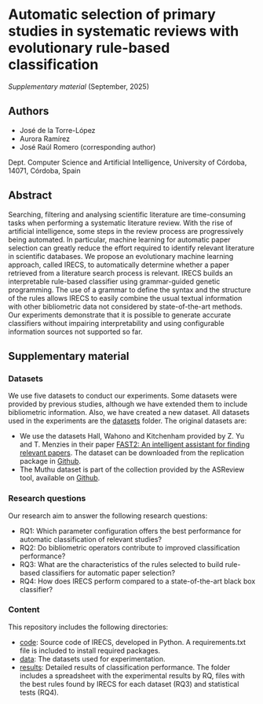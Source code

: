# Automatic selection of primary studies in systematic reviews with evolutionary rule-based classification
_Supplementary material_ (September, 2025)

## Authors
- José de la Torre-López
- Aurora Ramírez 
- José Raúl Romero (corresponding author)

Dept. Computer Science and Artificial Intelligence, University of Córdoba, 14071, Córdoba, Spain


## Abstract
Searching, filtering and analysing scientific literature are time-consuming tasks when performing a systematic literature review. With the rise of artificial intelligence, some steps in the review process are progressively being automated. In particular, machine learning for automatic paper selection can greatly reduce the effort required to identify relevant literature in scientific databases. We propose an evolutionary machine learning approach, called IRECS, to automatically determine whether a paper retrieved from a literature search process is relevant. IRECS builds an interpretable rule-based classifier using grammar-guided genetic programming. The use of a grammar to define the syntax and the structure of the rules allows IRECS to easily combine the usual textual information with other bibliometric data not considered by state-of-the-art methods. Our experiments demonstrate that it is possible to generate accurate classifiers without impairing interpretability and using configurable information sources not supported so far.

## Supplementary material

### Datasets

We use five datasets to conduct our experiments. Some datasets were provided by previous studies, although we have extended them to include bibliometric information. Also, we have created a new dataset. All datasets used in the experiments are the [datasets](https://github.com/jrromero/irecs/tree/main/datasets) folder. The original datasets are:

- We use the datasets Hall, Wahono and Kitchenham provided by Z. Yu and T. Menzies in their paper [FAST2: An intelligent assistant for finding relevant papers](https://doi.org/10.1016/j.eswa.2018.11.021). The dataset can be downloaded from the replication package in [Github](https://github.com/fastread/src). 
- The Muthu dataset is part of the collection provided by the ASReview tool, available on [Github](https://github.com/asreview/synergy-dataset).


### Research questions

Our research aim to answer the following research questions:

- RQ1: Which parameter configuration offers the best performance for automatic classification of relevant studies?
- RQ2: Do bibliometric operators contribute to improved classification performance?
- RQ3: What are the characteristics of the rules selected to build rule-based classifiers for automatic paper selection?
- RQ4: How does IRECS perform compared to a state-of-the-art black box classifier?

### Content

This repository includes the following directories:

- [code](https://github.com/jrromero/irecs/tree/main/code): Source code of IRECS, developed in Python. A requirements.txt file is included to install required packages.
- [data](https://github.com/jrromero/irecs/tree/main/datasets): The datasets used for experimentation.
- [results](https://github.com/jrromero/irecs/tree/main/results): Detailed results of classification performance. The folder includes a spreadsheet with the experimental results by RQ, files with the best rules found by IRECS for each dataset (RQ3) and statistical tests (RQ4).
